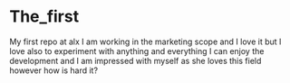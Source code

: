 # The_first
My first repo  at alx
I am working in the marketing scope and I love it but I love also to experiment with anything and everything 
I can enjoy the development and I am impressed with myself as she loves this field however how is hard it?
